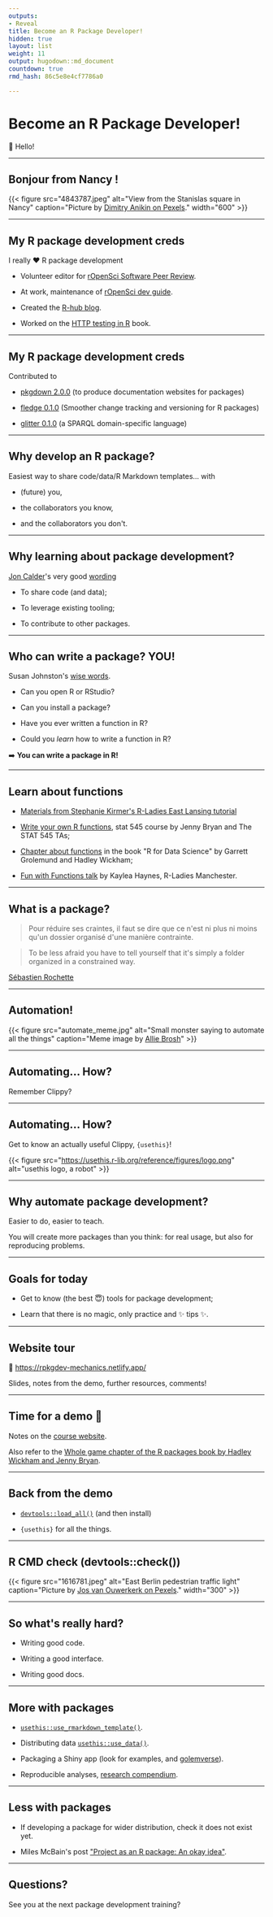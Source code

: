 ```yaml
---
outputs:
- Reveal
title: Become an R Package Developer!
hidden: true
layout: list
weight: 11
output: hugodown::md_document
countdown: true
rmd_hash: 86c5e8e4cf7786a0

---
```


# Become an R Package Developer!

:wave: Hello!

------------------------------------------------------------------------

## Bonjour from Nancy !

<div class="highlight">

</div>

<div class="highlight">

{{< figure src="4843787.jpeg" alt="View from the Stanislas square in Nancy" caption="Picture by [Dimitry Anikin on Pexels](https://www.pexels.com/photo/aged-historical-porte-desilles-triumphal-arch-on-cloudy-day-4843787/)." width="600" >}}

</div>

------------------------------------------------------------------------

## My R package development creds

I really :heart: R package development

-   Volunteer editor for [rOpenSci Software Peer Review](https://ropensci.org/software-review).

-   At work, maintenance of [rOpenSci dev guide](https://devguide.ropensci.org).

-   Created the [R-hub blog](https://blog.r-hub.io).

-   Worked on the [HTTP testing in R](https://books.ropensci.org/http-testing/) book.

------------------------------------------------------------------------

## My R package development creds

Contributed to

-   [pkgdown 2.0.0](https://www.tidyverse.org/blog/2021/12/pkgdown-2-0-0/) (to produce documentation websites for packages)

-   [fledge 0.1.0](https://cynkra.github.io/fledge/) (Smoother change tracking and versioning for R packages)

-   [glitter 0.1.0](https://lvaudor.github.io/glitter/) (a SPARQL domain-specific language)

------------------------------------------------------------------------

## Why develop an R package?

Easiest way to share code/data/R Markdown templates... with

-   (future) you,

-   the collaborators you know,

-   and the collaborators you don't.

------------------------------------------------------------------------

## Why learning about package development?

[Jon Calder](https://joncalder.co.za/)'s very good [wording](https://github.com/iandurbach/datasci-fi/tree/master/docs/packages/slides)

-   To share code (and data);

-   To leverage existing tooling;

-   To contribute to other packages.

------------------------------------------------------------------------

## Who can write a package? YOU!

Susan Johnston's [wise words](https://github.com/susjoh/fibonacci).

-   Can you open R or RStudio?

-   Can you install a package?

-   Have you ever written a function in R?

-   Could you *learn* how to write a function in R?

:arrow_right: **You can write a package in R!**

------------------------------------------------------------------------

## Learn about functions

-   [Materials from Stephanie Kirmer's R-Ladies East Lansing tutorial](https://github.com/rladies-eastlansing/2021-rfunctions#writing-r-functions)

-   [Write your own R functions](https://stat545.com/functions-part1.html), stat 545 course by Jenny Bryan and The STAT 545 TAs;

-   [Chapter about functions](https://r4ds.had.co.nz/functions.html) in the book "R for Data Science" by Garrett Grolemund and Hadley Wickham;

-   [Fun with Functions talk](https://zealous-wiles-e22e83.netlify.app/talk/funwithfunctions/) by Kaylea Haynes, R-Ladies Manchester.

------------------------------------------------------------------------

## What is a package?

> Pour réduire ses craintes, il faut se dire que ce n'est ni plus ni moins qu'un dossier organisé d'une manière contrainte.

> To be less afraid you have to tell yourself that it's simply a folder organized in a constrained way.

[Sébastien Rochette](https://thinkr.fr/transformer-plusieurs-scripts-eparpilles-en-beau-package-r)

------------------------------------------------------------------------

## Automation!

{{< figure src="automate_meme.jpg" alt="Small monster saying to automate all the things" caption="Meme image by [Allie Brosh](https://en.wikipedia.org/wiki/Hyperbole_and_a_Half)" >}}

------------------------------------------------------------------------

## Automating... How?

Remember Clippy?

------------------------------------------------------------------------

## Automating... How?

Get to know an actually useful Clippy, `{usethis}`!

{{< figure src="https://usethis.r-lib.org/reference/figures/logo.png" alt="usethis logo, a robot" >}}

------------------------------------------------------------------------

## Why automate package development?

Easier to do, easier to teach.

You will create more packages than you think: for real usage, but also for reproducing problems.

------------------------------------------------------------------------

## Goals for today

-   Get to know (the best :innocent:) tools for package development;

-   Learn that there is no magic, only practice and :sparkles: tips :sparkles:.

------------------------------------------------------------------------

## Website tour

:link: <https://rpkgdev-mechanics.netlify.app/>

Slides, notes from the demo, further resources, comments!

------------------------------------------------------------------------

## Time for a demo :rocket:

Notes on the [course website](/intro/demo).

Also refer to the [Whole game chapter of the R packages book by Hadley Wickham and Jenny Bryan](https://r-pkgs.org/whole-game.html).

------------------------------------------------------------------------

## Back from the demo

-   [`devtools::load_all()`](https://devtools.r-lib.org/reference/load_all.html) (and then install)

-   `{usethis}` for all the things.

------------------------------------------------------------------------

## R CMD check (devtools::check())

<div class="highlight">

{{< figure src="1616781.jpeg" alt="East Berlin pedestrian traffic light" caption="Picture by [Jos van Ouwerkerk on Pexels](https://www.pexels.com/photo/selective-focus-photography-of-traffic-light-1616781/)." width="300" >}}

</div>

------------------------------------------------------------------------

## So what's really hard?

-   Writing good code.

-   Writing a good interface.

-   Writing good docs.

------------------------------------------------------------------------

## More with packages

-   [`usethis::use_rmarkdown_template()`](https://usethis.r-lib.org/reference/use_rmarkdown_template.html).

-   Distributing data [`usethis::use_data()`](https://usethis.r-lib.org/reference/use_data.html).

-   Packaging a Shiny app (look for examples, and [golemverse](https://golemverse.org/)).

-   Reproducible analyses, [research compendium](https://annakrystalli.me/rrresearch/10_compendium.html).

------------------------------------------------------------------------

## Less with packages

-   If developing a package for wider distribution, check it does not exist yet.

-   Miles McBain's post ["Project as an R package: An okay idea"](https://milesmcbain.xyz/posts/an-okay-idea/).

------------------------------------------------------------------------

## Questions?

See you at the next package development training?

